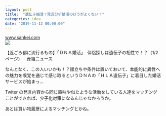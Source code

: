 ```yaml
---
layout: post
title:  "遺伝子婚活？発言分析婚活のほうがよくない？"
categories: idea
date: "2019-11-12 00:00:00"
---
```



<div class="card">
  <a href="https://www.sankei.com/life/news/190601/lif1906010003-n1.html"></a>
  <div class="card__header">
    <a href="https://www.sankei.com/life/news/190601/lif1906010003-n1.html">www.sankei.com</a>
  </div>
  <div class="card__image">
    <img src="https://www.sankei.com/images/news/190601/lif1906010003-p1.jpghttps://www.sankei.com/images/news/190601/lif1906010003-p2.jpghttps://www.sankei.com/images/news/190601/lif1906010003-p3.jpghttps://www.sankei.com/images/news/190601/lif1906010003-p4.jpghttps://www.sankei.com/images/news/190601/lif1906010003-p5.jpg">
  </div>
  <div class="card__title">
    <p>【近ごろ都に流行るもの】「ＤＮＡ婚活」　伴侶探しは遺伝子の相性で！？（1/2ページ） - 産経ニュース</p>
  </div>
  <div class="card__description">
    <p>なんとなく、この人いいかも！？顔立ちや条件は置いておいて、本能的に異性への魅力を嗅覚を通じて感じ取るというＤＮＡの「ＨＬＡ遺伝子」に着目した婚活サービスが始まっ…</p>
  </div>
</div>


Twiter の発言内容から同じ趣味や似たような活動をしている人達をマッチングことができれば、少子化対策になるんじゃなかろうか。

あとは買い物履歴によるマッチングとかね。
